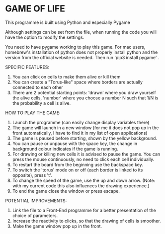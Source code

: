 # GAME OF LIFE

This programme is built using Python and especially Pygame

Although settings can be set from the file, when running the code you will have the option to modify the settings.

You need to have pygame working to play this game. For mac users, homebrew's installation of python does not properly install python and the version from the official website is needed. Then run 'pip3 install pygame' .

SPECIFIC FEATURES:

1) You can click on cells to make them alive or kill them
2) You can create a "Torus-like" space where borders are actually connected to each other
3) There are 2 potential starting points: 'drawn' where you draw yourself the alive cells, 'number' where you choose a number N such that 1/N is the probability a cell is alive.

HOW TO PLAY THE GAME:

1) Launch the programme (can easily change display variables there)
2) The game will launch in a new window (for me it does not pop up in the front automatically, I have to find it in my list of open applications)
3) The game is paused before starting, shown by the yellow background. 
4) You can pause or unpause with the space key, the change in background colour indicates if the game is running.
5) For drawing or killing new cells it is advised to pause the game. You can press the mouse continuously, no need to click each cell individually.
6) To restart the board from the beginning use the backspace key.
7) To switch the 'torus' mode on or off (each border is linked to its opposite), press 't'.
8) To change the speed of the game, use the up and down arrow. (Note: with my current code this also influences the drawing experience.)
9) To end the game close the window or press escape.


POTENTIAL IMPROVEMENTS:

1) Link the file to a Front-End programme for a better presentation of the choice of parameters.
2) Increase the reactivity to clicks, so that the drawing of cells is smoother.
3) Make the game window pop up in the front.
